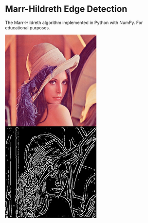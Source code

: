 # Marr-Hildreth Edge Detection

The Marr-Hildreth algorithm implemented in Python with NumPy.
For educational purposes.

<img src="lena.jpg" alt="Lena"/>
<img src="edges.jpg" alt="Lena edges"/>

<style>
img{
    float: left;
    margin-right: 10px;
    height: 300px;
    width: 300px;
}
</style>
